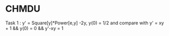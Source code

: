 # CHMDU
 
 Task 1 : y' = Square[y]*Power[e,y] -2y, y(0) = 1/2 and compare with y' = xy + 1 && y(0) = 0 && y'-xy = 1
